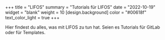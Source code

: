 +++
title = "LIFOS"
summary = "Tutorials für LIFOS"
date = "2022-10-19"
widget = "blank"
weight = 10
[design.background]
  color = "#00618f"
  text_color_light = true
+++

Hier findest du alles, was mit LIFOS zu tun hat. Seien es 
Tutorials für GitLab oder für Templates. 
 
